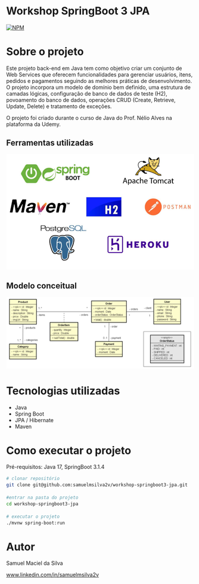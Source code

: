 # Workshop SpringBoot 3 JPA 
[![NPM](https://img.shields.io/npm/l/react)](https://github.com/samuelmsilva2v/workshop-springboot3-jpa/blob/main/LICENSE) 

# Sobre o projeto

Este projeto back-end em Java tem como objetivo criar um conjunto de Web Services que oferecem funcionalidades para gerenciar usuários, itens, pedidos e pagamentos 
seguindo as melhores práticas de desenvolvimento. O projeto incorpora um modelo de domínio bem definido, uma estrutura de camadas lógicas, 
configuração de banco de dados de teste (H2), povoamento do banco de dados, operações CRUD (Create, Retrieve, Update, Delete) e tratamento de exceções.

O projeto foi criado durante o curso de Java do Prof. Nélio Alves na plataforma da Udemy.

## Ferramentas utilizadas
![Tools](https://raw.githubusercontent.com/samuelmsilva2v/workshop-springboot3-jpa/a09fc4a4c28260714add8b087044ced668054cd0/assets/tools.png)


## Modelo conceitual
![Modelo Conceitual](https://github.com/samuelmsilva2v/workshop-springboot3-jpa/blob/main/assets/domain-model.png?raw=true)

# Tecnologias utilizadas
- Java
- Spring Boot
- JPA / Hibernate
- Maven

# Como executar o projeto

Pré-requisitos: Java 17, SpringBoot 3.1.4

```bash
# clonar repositório
git clone git@github.com:samuelmsilva2v/workshop-springboot3-jpa.git

#entrar na pasta do projeto
cd workshop-springboot3-jpa

# executar o projeto
./mvnw spring-boot:run
```

# Autor

Samuel Maciel da Silva

www.linkedin.com/in/samuelmsilva2v

